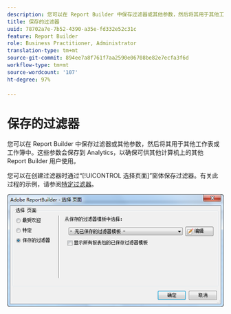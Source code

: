 ```yaml
---
description: 您可以在 Report Builder 中保存过滤器或其他参数，然后将其用于其他工作表或工作簿中。这些参数会保存到 Analytics，以确保可供其他计算机上的其他 Report Builder 用户使用。
title: 保存的过滤器
uuid: 78702a7e-7b52-4390-a35e-fd332e52c31c
feature: Report Builder
role: Business Practitioner, Administrator
translation-type: tm+mt
source-git-commit: 894ee7a8f761f7aa2590e06708be82e7ecfa3f6d
workflow-type: tm+mt
source-wordcount: '107'
ht-degree: 97%

---
```



# 保存的过滤器

您可以在 Report Builder 中保存过滤器或其他参数，然后将其用于其他工作表或工作簿中。这些参数会保存到 Analytics，以确保可供其他计算机上的其他 Report Builder 用户使用。

您可以在创建过滤器时通过“[!UICONTROL 选择页面]”窗体保存过滤器。有关此过程的示例，请参阅[特定过滤器](/help/analyze/report-builder/layout/c-filter-dimensions/t-specific-filters.md)。

![](assets/choose_page_saved.png)

